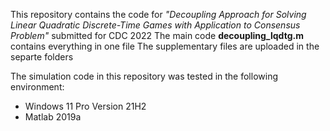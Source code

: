 This repository contains the code for 
_"Decoupling Approach for Solving Linear Quadratic Discrete-Time Games with Application to Consensus Problem"_ submitted for CDC 2022
The main code **decoupling_lqdtg.m** contains everything in one file
The supplementary files are uploaded in the separte folders 

The simulation code in this repository was tested in the following environment:
- Windows 11 Pro Version 21H2
- Matlab 2019a
